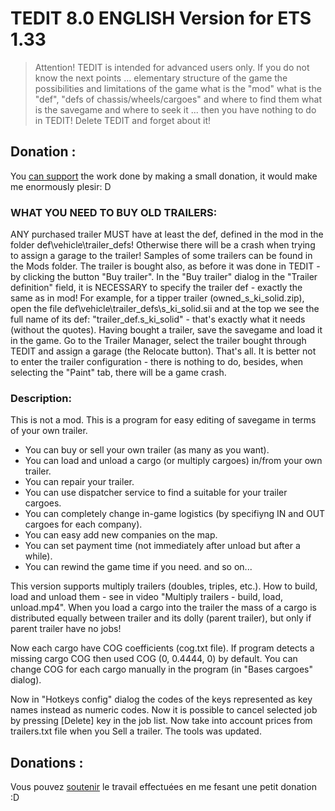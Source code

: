 # TEDIT 8.0 ENGLISH Version for ETS 1.33

> Attention!
TEDIT is intended for advanced users only.
If you do not know the next points ...
elementary structure of the game
the possibilities and limitations of the game
what is the "mod"
what is the "def", "defs of chassis/wheels/cargoes" and where to find them
what is the savegame and where to seek it
... then you have nothing to do in TEDIT! Delete TEDIT and forget about it!

## Donation :

You [can support](https://www.paypal.me/tfrpcommunity) the work done by making a small donation, it would make me enormously plesir: D

### WHAT YOU NEED TO BUY OLD TRAILERS:
ANY purchased trailer MUST have at least the def, defined in the mod in the folder def\vehicle\trailer_defs\! Otherwise there will be a crash when trying to assign a garage to the trailer! Samples of some trailers can be found in the Mods folder.
The trailer is bought also, as before it was done in TEDIT - by clicking the button "Buy trailer". In the "Buy trailer" dialog in the "Trailer definition" field, it is NECESSARY to specify the trailer def - exactly the same as in mod!
For example, for a tipper trailer (owned_s_ki_solid.zip), open the file def\vehicle\trailer_defs\s_ki_solid.sii and at the top we see the full name of its def: "trailer_def.s_ki_solid" - that's exactly what it needs (without the quotes).
Having bought a trailer, save the savegame and load it in the game.
Go to the Trailer Manager, select the trailer bought through TEDIT and assign a garage (the Relocate button). That's all.
It is better not to enter the trailer configuration - there is nothing to do, besides, when selecting the "Paint" tab, there will be a game crash.

### Description:
This is not a mod. This is a program for easy editing of savegame in terms of your own trailer.
- You can buy or sell your own trailer (as many as you want).
- You can load and unload a cargo (or multiply cargoes) in/from your own trailer.
- You can repair your trailer.
- You can use dispatcher service to find a suitable for your trailer cargoes.
- You can completely change in-game logistics (by specifiyng IN and OUT cargoes for each company).
- You can easy add new companies on the map.
- You can set payment time (not immediately after unload but after a while).
- You can rewind the game time if you need.
and so on...

This version supports multiply trailers (doubles, triples, etc.). How to build, load and unload them - see in video "Multiply trailers - build, load, unload.mp4". When you load a cargo into the trailer the mass of a cargo is distributed equally between trailer and its dolly (parent trailer), but only if parent trailer have no jobs! 

Now each cargo have COG coefficients (cog.txt file). If program detects a missing cargo COG then used COG (0, 0.4444, 0) by default. You can change COG for each cargo manually in the program (in "Bases cargoes" dialog). 

Now in "Hotkeys config" dialog the codes of the keys represented as key names instead as numeric codes.
Now it is possible to cancel selected job by pressing [Delete] key in the job list.
Now take into account prices from trailers.txt file when you Sell a trailer.
The tools was updated.


## Donations :

Vous pouvez [soutenir](https://www.paypal.me/tfrpcommunity) le travail effectuées en me fesant une petit donation :D
